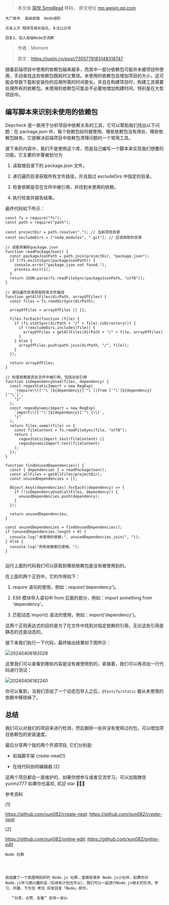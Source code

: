 > 本文由 [简悦 SimpRead](http://ksria.com/simpread/) 转码， 原文地址 [mp.weixin.qq.com](https://mp.weixin.qq.com/s/y1f4TjRQ74Kax0aCae6lpA)

```
大厂技术  高级前端  Node进阶

点击上方 程序员成长指北，关注公众号

回复1，加入高级Node交流群

```

> 作者：Moment
> 
> 原文：https://juejin.cn/post/7355779183148318747

随着前端项目中使用的依赖包越来越多，而其中一部分依赖包可能并未被项目所使用，手动查找这些依赖包既耗时又繁琐。未使用的依赖包会增加项目的大小，这可能会导致下载和安装你的应用所需的时间更长。并且在构建项目时，构建工具需要处理所有的依赖包。未使用的依赖包可能会不必要地增加构建时间，特别是在大型项目中。

编写脚本来识别未使用的依赖包
--------------

Depcheck 是一款用于分析项目中依赖关系的工具，它可以帮助我们找出以下问题：在 package.json 中，每个依赖包如何被使用、哪些依赖包没有用处、哪些依赖包缺失。它是解决前端项目中依赖包清理问题的一个常用工具。

接下来的内容中，我们不是使用这个库，而是自己编写一个脚本来实现我们想要的功能。它主要的步骤被划分为

1.  读取根目录下的 package.json 文件。
    
2.  递归遍历目录获取所有文件路径，并且跳过 excludeDirs 中指定的目录。
    
3.  检查依赖是否在文件中被引用，并找到未使用的依赖。
    
4.  执行检查并报告结果。
    

最终代码如下所示：

```
const fs = require("fs");
const path = require("path");

const projectDir = path.resolve("."); // 当前项目目录
const excludeDirs = ["node_modules", ".git"]; // 应该排除的目录

// 读取并解析package.json
function readPackageJson() {
  const packageJsonPath = path.join(projectDir, "package.json");
  if (!fs.existsSync(packageJsonPath)) {
    console.error("package.json not found.");
    process.exit(1);
  }
  return JSON.parse(fs.readFileSync(packageJsonPath, "utf8"));
}

// 递归遍历目录获取所有文件路径
function getAllFiles(dirPath, arrayOfFiles) {
  const files = fs.readdirSync(dirPath);

  arrayOfFiles = arrayOfFiles || [];

  files.forEach(function (file) {
    if (fs.statSync(dirPath + "/" + file).isDirectory()) {
      if (!excludeDirs.includes(file)) {
        arrayOfFiles = getAllFiles(dirPath + "/" + file, arrayOfFiles);
      }
    } else {
      arrayOfFiles.push(path.join(dirPath, "/", file));
    }
  });

  return arrayOfFiles;
}

// 检查依赖是否在文件中被引用，包括动态引用
function isDependencyUsed(files, dependency) {
  const regexStaticImport = new RegExp(
    `require\\(['"\`]${dependency}['"\`]|from ['"\`]${dependency}['"\`]`,
    "i"
  );
  const regexDynamicImport = new RegExp(
    `import\\(['"\`]${dependency}['"\`]\\)`,
    "i"
  );
  return files.some((file) => {
    const fileContent = fs.readFileSync(file, "utf8");
    return (
      regexStaticImport.test(fileContent) ||
      regexDynamicImport.test(fileContent)
    );
  });
}

function findUnusedDependencies() {
  const { dependencies } = readPackageJson();
  const allFiles = getAllFiles(projectDir);
  const unusedDependencies = [];

  Object.keys(dependencies).forEach((dependency) => {
    if (!isDependencyUsed(allFiles, dependency)) {
      unusedDependencies.push(dependency);
    }
  });

  return unusedDependencies;
}

const unusedDependencies = findUnusedDependencies();
if (unusedDependencies.length > 0) {
  console.log("未使用的依赖:", unusedDependencies.join(", "));
} else {
  console.log("所有依赖都已使用。");
}


```

运行上面的代码我们可以获取到哪些依赖包是没有被使用到的。

在上面的两个正则中，它的作用如下：

1.  require 语句的使用，例如：require('dependency')。
    
2.  ES6 模块导入语句中 from 后面的部分，例如：import something from 'dependency'。
    
3.  匹配动态 import() 语法的使用，例如：import('dependency')。
    

这两个正则表达式的目的是为了在文件中找到对指定依赖的引用，无论这些引用是静态的还是动态的。

接下来我们执行一下代码，最终输出结果如下图所示：

![](https://mmbiz.qpic.cn/sz_mmbiz_jpg/YBFV3Da0NwtYS6Ioao98Oq1Mla7pUwN3ialJhZrMEYG6M0xnpib553quGEvrmz0TmCwT7ThnrtYOia80kjGV5a4zA/640?wx_fmt=other&from=appmsg)20240406182028

这里我们可以查看到哪些内容是没有被使用到的，紧接着，我们可以再添加一行代码进行测试：

![](https://mmbiz.qpic.cn/sz_mmbiz_jpg/YBFV3Da0NwtYS6Ioao98Oq1Mla7pUwN3pBqUwTWdJUNGOUukvibkEWiajrlQ8HQWLhgT7OgQY6RG3odf64J7EM0g/640?wx_fmt=other&from=appmsg)20240406182240

你可以看到，当我们添加了一个动态包导入之后，`@fastify/static` 被从未使用的依赖中移除掉了。

总结
--

我们可以对我们的项目来进行检测，然后删除一些并没有使用过的包，可以增加项目依赖包的安装速度。

最后分享两个我的两个开源项目, 它们分别是:

*   前端脚手架 create-neat[1]
    
*   在线代码协同编辑器 [2]
    

这两个项目都会一直维护的，如果你想参与或者交流学习，可以加我微信 yunmz777 如果你也喜欢, 欢迎 star 🚗🚗🚗

参考资料

[1]

https://github.com/xun082/create-neat: _https://github.com/xun082/create-neat_

[2]

https://github.com/xun082/online-edit: _https://github.com/xun082/online-edit_

```
Node 社群




我组建了一个氛围特别好的 Node.js 社群，里面有很多 Node.js小伙伴，如果你对Node.js学习感兴趣的话（后续有计划也可以），我们可以一起进行Node.js相关的交流、学习、共建。下方加 考拉 好友回复「Node」即可。

   “分享、点赞、在看” 支持一波👍

```